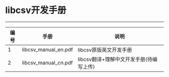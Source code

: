 # libcsv开发手册 #
----

|编号|手册|说明|
|---|---|---|
|1|libcsv_manual_en.pdf|libcsv原版英文开发手册|
|2|libcsv_manual_cn.pdf|libcsv翻译+理解中文开发手册(待编写上传)| 